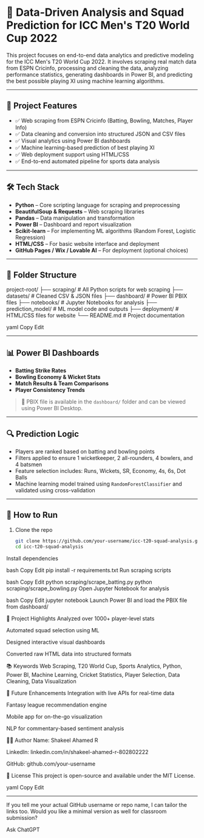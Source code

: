 # 🏏 Data-Driven Analysis and Squad Prediction for ICC Men's T20 World Cup 2022

This project focuses on end-to-end data analytics and predictive modeling for the ICC Men's T20 World Cup 2022. It involves scraping real match data from ESPN Cricinfo, processing and cleaning the data, analyzing performance statistics, generating dashboards in Power BI, and predicting the best possible playing XI using machine learning algorithms.

---

## 📌 Project Features

- ✅ Web scraping from ESPN Cricinfo (Batting, Bowling, Matches, Player Info)
- ✅ Data cleaning and conversion into structured JSON and CSV files
- ✅ Visual analytics using Power BI dashboards
- ✅ Machine learning-based prediction of best playing XI
- ✅ Web deployment support using HTML/CSS
- ✅ End-to-end automated pipeline for sports data analysis

---

## 🛠️ Tech Stack

- **Python** – Core scripting language for scraping and preprocessing  
- **BeautifulSoup & Requests** – Web scraping libraries  
- **Pandas** – Data manipulation and transformation  
- **Power BI** – Dashboard and report visualization  
- **Scikit-learn** – For implementing ML algorithms (Random Forest, Logistic Regression)  
- **HTML/CSS** – For basic website interface and deployment  
- **GitHub Pages / Wix / Lovable AI** – For deployment (optional choices)

---

## 📁 Folder Structure

project-root/
├── scraping/ # All Python scripts for web scraping
├── datasets/ # Cleaned CSV & JSON files
├── dashboard/ # Power BI PBIX files
├── notebooks/ # Jupyter Notebooks for analysis
├── prediction_model/ # ML model code and outputs
├── deployment/ # HTML/CSS files for website
└── README.md # Project documentation

yaml
Copy
Edit

---

## 📊 Power BI Dashboards

- **Batting Strike Rates**
- **Bowling Economy & Wicket Stats**
- **Match Results & Team Comparisons**
- **Player Consistency Trends**

> 📎 PBIX file is available in the `dashboard/` folder and can be viewed using Power BI Desktop.

---

## 🔍 Prediction Logic

- Players are ranked based on batting and bowling points
- Filters applied to ensure 1 wicketkeeper, 2 all-rounders, 4 bowlers, and 4 batsmen
- Feature selection includes: Runs, Wickets, SR, Economy, 4s, 6s, Dot Balls
- Machine learning model trained using `RandomForestClassifier` and validated using cross-validation

---

## 🚀 How to Run

1. Clone the repo  
   ```bash
   git clone https://github.com/your-username/icc-t20-squad-analysis.git
   cd icc-t20-squad-analysis
Install dependencies

bash
Copy
Edit
pip install -r requirements.txt
Run scraping scripts

bash
Copy
Edit
python scraping/scrape_batting.py
python scraping/scrape_bowling.py
Open Jupyter Notebook for analysis

bash
Copy
Edit
jupyter notebook
Launch Power BI and load the PBIX file from dashboard/

📌 Project Highlights
Analyzed over 1000+ player-level stats

Automated squad selection using ML

Designed interactive visual dashboards

Converted raw HTML data into structured formats

📚 Keywords
Web Scraping, T20 World Cup, Sports Analytics, Python, Power BI, Machine Learning, Cricket Statistics, Player Selection, Data Cleaning, Data Visualization

🧠 Future Enhancements
Integration with live APIs for real-time data

Fantasy league recommendation engine

Mobile app for on-the-go visualization

NLP for commentary-based sentiment analysis

👨‍💻 Author
Name: Shakeel Ahamed R

LinkedIn: linkedin.com/in/shakeel-ahamed-r-802802222

GitHub: github.com/your-username

📃 License
This project is open-source and available under the MIT License.

yaml
Copy
Edit

---

If you tell me your actual GitHub username or repo name, I can tailor the links too. Would you like a minimal version as well for classroom submission?







Ask ChatGPT
